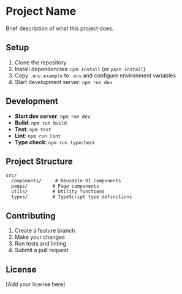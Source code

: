 # Project Name

Brief description of what this project does.

## Setup

1. Clone the repository
2. Install dependencies: `npm install` (or `yarn install`)
3. Copy `.env.example` to `.env` and configure environment variables
4. Start development server: `npm run dev`

## Development

- **Start dev server**: `npm run dev`
- **Build**: `npm run build`
- **Test**: `npm test`
- **Lint**: `npm run lint`
- **Type check**: `npm run typecheck`

## Project Structure

```
src/
  components/     # Reusable UI components
  pages/         # Page components
  utils/         # Utility functions
  types/         # TypeScript type definitions
```

## Contributing

1. Create a feature branch
2. Make your changes
3. Run tests and linting
4. Submit a pull request

## License

[Add your license here]